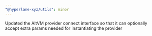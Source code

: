 ```yaml
---
"@hyperlane-xyz/utils": minor
---
```


Updated the AltVM provider connect interface so that it can optionally accept extra params needed for instantiating the provider
